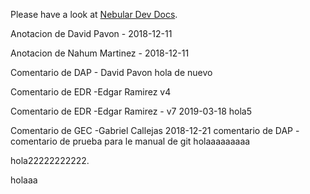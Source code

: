 Please have a look at [Nebular Dev Docs](https://github.com/akveo/nebular/blob/master/DEV_DOCS.md).

Anotacion de David Pavon - 2018-12-11

Anotacion de Nahum Martinez - 2018-12-11

Comentario de DAP - David Pavon hola de nuevo


Comentario de EDR -Edgar Ramirez v4

Comentario de EDR -Edgar Ramirez - v7 2019-03-18 hola5


Comentario de GEC -Gabriel Callejas 2018-12-21
comentario de DAP - comentario de prueba para le manual de git
holaaaaaaaaa

hola22222222222.

holaaa

